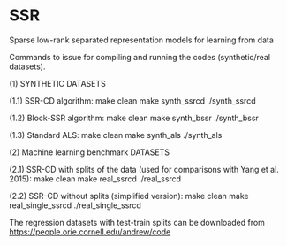 # SSR
Sparse low-rank separated representation models for learning from data

Commands to issue for compiling and running the codes (synthetic/real datasets).

(1) SYNTHETIC DATASETS

 (1.1) SSR-CD algorithm:
      make clean
      make synth_ssrcd
      ./synth_ssrcd

 (1.2) Block-SSR algorithm:
      make clean
      make synth_bssr
      ./synth_bssr

 (1.3) Standard ALS:
      make clean
      make synth_als
      ./synth_als

(2) Machine learning benchmark DATASETS

 (2.1) SSR-CD with splits of the data (used for comparisons with Yang et al. 2015):
      make clean
      make real_ssrcd
      ./real_ssrcd
       
 (2.2) SSR-CD without splits (simplified version):
      make clean
      make real_single_ssrcd
      ./real_single_ssrcd
      
      
  The regression datasets with test-train splits can be downloaded from https://people.orie.cornell.edu/andrew/code
